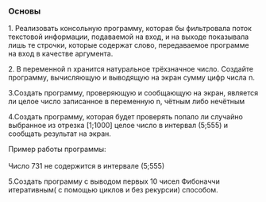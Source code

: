 <h3>Основы</h3>

<span>1. Реализовать консольную программу, которая бы фильтровала поток текстовой информации, подаваемой на вход, и на выходе показывала лишь те строчки, которые содержат слово, передаваемое программе на вход в качестве аргумента.</span> <br/>

<span>2. В переменной n хранится натуральное трёхзначное число. Создайте программу, вычисляющую и выводящую на экран сумму цифр числа n.</span> <br/>

<span>3.Создать программу, проверяющую и сообщающую на экран, является ли целое число записанное в переменную n, чётным либо нечётным </span> <br/>

<span>4.Создать программу, которая будет проверять попало ли случайно выбранное из отрезка [1;1000] целое число в интервал (5;555) и сообщать результат на экран.</span><br/>

<span>Пример работы программы:</span><br/>
<br/>
<span>Число 731 не содержится в интервале (5;555)</span><br/>

<span>5.Создать программу с выводом первых 10 чисел Фибоначчи итеративным( с помощью циклов и без рекурсии) способом. </span> <br/>
